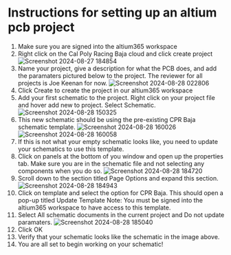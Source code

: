 # Instructions for setting up an altium pcb project

1. Make sure you are signed into the altium365 workspace
2. Right click on the Cal Poly Racing Baja cloud and click create project
![Screenshot 2024-08-27 184854](https://github.com/user-attachments/assets/1524b5b1-fbd7-42df-b00d-50737b7ab017)
3. Name your project, give a description for what the PCB does, and add the paramaters pictured below to the project.  The reviewer for all projects is Joe Keenan for now.
![Screenshot 2024-08-28 022806](https://github.com/user-attachments/assets/b30aca63-69ca-4f44-ab1a-8b77811c4eb9)
4. Click Create to create the project in our altium365 workspace
5. Add your first schematic to the project.  Right click on your project file and hover add new to project.  Select Schematic.
![Screenshot 2024-08-28 150325](https://github.com/user-attachments/assets/531cc3bc-3bb5-45ea-b356-213f1bff9f99)
7. This new schematic should be using the pre-existing CPR Baja schematic template.
![Screenshot 2024-08-28 160026](https://github.com/user-attachments/assets/8d4cff5b-e92b-47ee-863b-fd803c98242e)
![Screenshot 2024-08-28 160058](https://github.com/user-attachments/assets/ba16696d-c9cf-4c49-b1fd-f7dda99961bd)
8. If this is not what your empty schematic looks like, you need to update your schematics to use this template.
9. Click on panels at the bottom of you window and open up the properties tab.  Make sure you are in the schematic file and not selecting any components when you do so.
![Screenshot 2024-08-28 184720](https://github.com/user-attachments/assets/2eda397a-bd8c-4906-8ef1-68f50e43cccf)
10. Scroll down to the section titled Page Options and expand this section.
![Screenshot 2024-08-28 184943](https://github.com/user-attachments/assets/f435c237-3c17-4aea-b548-177554e4beac)
11. Click on template and select the option for CPR Baja. This should open a pop-up titled Update Template  Note: You must be signed into the altium365 workspace to have access to this template.
12. Select All schematic documents in the current project and Do not update paramaters.
![Screenshot 2024-08-28 185040](https://github.com/user-attachments/assets/6c188213-fa8e-4937-bd1c-d13f1f42ec70)
13. Click OK
14. Verify that your schematic looks like the schematic in the image above.
15. You are all set to begin working on your schematic!
